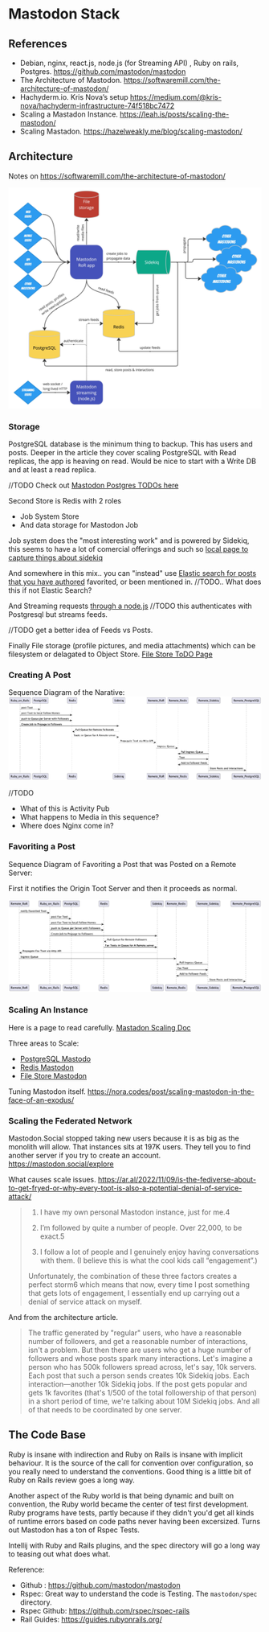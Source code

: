 # Mastodon Stack

## References
 * Debian, nginx, react.js, node.js (for Streaming API) ,  Ruby on rails, Postgres. https://github.com/mastodon/mastodon
 * The Architecture of Mastodon. https://softwaremill.com/the-architecture-of-mastodon/ 
 * Hachyderm.io. Kris Nova’s setup https://medium.com/@kris-nova/hachyderm-infrastructure-74f518bc7472
 * Scaling a Mastadon Instance. https://leah.is/posts/scaling-the-mastodon/
 * Scaling Mastadon.  https://hazelweakly.me/blog/scaling-mastodon/

## Architecture 

Notes on https://softwaremill.com/the-architecture-of-mastodon/

![Architecture of Mastodon from the article](images/mastodon-architecture.jpeg)

### Storage

PostgreSQL database is the minimum thing to backup.  This has users and posts.  Deeper in the
article they cover scaling PostgreSQL with Read replicas, the app is heaving on read.  Would 
be nice to start with a Write DB and at least a read replica. 

//TODO Check out [Mastodon Postgres TODOs here](postgresql.md)

Second Store is Redis with 2 roles
 * Job System Store
 * And data storage for Mastodon Job

Job system does the "most interesting work" and is powered by Sidekiq, this seems to have a 
lot of comercial offerings and such so [local page to capture things about sidekiq](sidekiq.md)

And somewhere in this mix.. you can "instead" use [Elastic search for posts that you have authored](https://docs.joinmastodon.org/admin/optional/elasticsearch/)
favorited, or been mentioned in.  //TODO.. What does this if not Elastic Search? 

And Streaming requests [through a node.js](https://docs.joinmastodon.org/methods/streaming/)
//TODO this authenticates with Postgresql but streams feeds.  

//TODO get a better idea of Feeds vs Posts.  

Finally File storage (profile pictures, and media attachments)  which can be filesystem or delagated 
to Object Store. [File Store ToDO Page](file-store.md)

### Creating A Post 

Sequence Diagram of the Narative:
![Mastodon Post Flow](images/post.png)

//TODO
 * What of this is Activity Pub
 * What happens to Media in this sequence? 
 * Where does Nginx come in? 

### Favoriting a Post

Sequence Diagram of Favoriting a Post that was Posted on a Remote Server:

First it notifies the Origin Toot Server and then it proceeds as normal. 

![Mastodon Remote Favorite Flow](images/favorite.png)

### Scaling An Instance

Here is a page to read carefully. [Mastadon Scaling Doc](https://github.com/mastodon/documentation/blob/master/content/en/admin/scaling.md)

Three areas to Scale:
  * [PostgreSQL Mastodo](postgresql.md)
  * [Redis Mastodon](redis.md)
  * [File Store Mastodon](file-store.md)

Tuning Mastodon itself. https://nora.codes/post/scaling-mastodon-in-the-face-of-an-exodus/

### Scaling the Federated Network

Mastodon.Social stopped taking new users because it is as big as the monolith will allow. 
That instances sits at 197K users.    They tell you to find another server if you try to 
create an account. https://mastodon.social/explore

What causes scale issues.  https://ar.al/2022/11/09/is-the-fediverse-about-to-get-fryed-or-why-every-toot-is-also-a-potential-denial-of-service-attack/

>1. I have my own personal Mastodon instance, just for me.4
>
>2. I’m followed by quite a number of people. Over 22,000, to be exact.5
>
>3. I follow a lot of people and I genuinely enjoy having conversations with them. (I believe this is 
>    what the cool kids call “engagement”.)
>
> Unfortunately, the combination of these three factors creates a perfect storm6 which means that now, 
> every time I post something that gets lots of engagement, I essentially end up carrying out a 
> denial of service attack on myself.

And from the architecture article.

>The traffic generated by "regular" users, who have a reasonable number of followers, and get a reasonable 
> number of interactions, isn't a problem. But then there are users who get a huge number of followers and 
> whose posts spark many interactions. Let's imagine a person who has 500k followers spread across, let's say,
> 10k servers. Each post that such a person sends creates 10k Sidekiq jobs. Each interaction—another 10k 
> Sidekiq jobs. If the post gets popular and gets 1k favorites (that's 1/500 of the total followership of 
> that person) in a short period of time, we're talking about 10M Sidekiq jobs. And all of that needs to be 
> coordinated by one server.


## The Code Base

Ruby is insane with indirection and Ruby on Rails is insane with implicit behaviour.   It is the source of the 
call for convention over configuration, so you really need to understand the conventions.   Good thing is 
a little bit of Ruby on Rails review goes a long way. 

Another aspect of the Ruby world is that being dynamic and built on convention, the Ruby world became the center of 
test first development.  Ruby programs have tests, partly because if they didn't you'd get all kinds of runtime errors 
based on code paths never having been excersized.  Turns out Mastodon has a ton of Rspec Tests.  

Intellij with Ruby and Rails plugins, and the spec directory will go a long way to teasing out what does what. 

Reference: 
  * Github : https://github.com/mastodon/mastodon
  * Rspec: Great way to understand the code is Testing.  The `mastodon/spec` directory.  
  * Rspec Github: https://github.com/rspec/rspec-rails
  * Rail Guides: https://guides.rubyonrails.org/
  